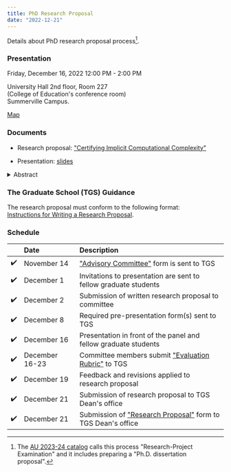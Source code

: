 ```yaml
---
title: PhD Research Proposal
date: "2022-12-21"
---
```


Details about PhD research proposal process[^1].

[^1]: The [AU 2023-24 catalog][5] calls this process "Research-Project Examination" and it includes preparing a "Ph.D. dissertation proposal".

### Presentation

Friday, December 16, 2022 12:00 PM - 2:00 PM

University Hall 2nd floor, Room 227  
(College of Education's conference room)  
Summerville Campus.

<a href="https://map.concept3d.com/?id=824#!m/268018"
target='blank'>Map</a>

### Documents

- Research proposal: <a href="../files/proposal.pdf" target="blank">"Certifying Implicit Computational Complexity"</a>

- Presentation: <a href="../files/proposal_slides.pdf" target="blank">slides</a>

<details>
  <summary>Abstract</summary>
  Complexity analysis offers developers better understanding of program's runtime behavior, but mechanical approaches to evaluate complexity properties are scarce and limited.
  This research proposal addresses this gap between computational complexity theory and its practical application.
  The main hypothesis is that techniques from Implicit Computational Complexity (ICC) provide new approaches to automatic program analysis and resolve certain limitations of the state-of-the-art complexity analysis techniques.
  This is unapparent because ICC systems have primarily been used for theoretical purposes and their practical applications are rare.
  The intent of this work is to evaluate the hypothesis along three directions.
  First to show that obtaining automatic program analysis with ICC is in fact achievable.
  Then, to demonstrate that ICC systems are viable candidates for achieving formally verified complexity analysis.
  Lastly, to confirm that ICC-based techniques find extended applications, e.g., in optimizing complexity properties during compilation.
  The formal verification aspect is particularly interesting because certifying the correctness of a complexity analysis technique has not been done before.
  Collectively these directions suggest that ICC is not just a treasure of the theorists but can move practical analyses a few steps closer to becoming a standard in modern development workflows.
</details>


### The Graduate School (TGS) Guidance

The research proposal must conform to the following format:  
[Instructions for Writing a Research Proposal][4].

### Schedule

|     | Date           | Description                                                      |
|-----|:---------------|:-----------------------------------------------------------------|
| ✔️  | November 14    | ["Advisory Committee"][1] form is sent to TGS                    |
| ✔️  | December 1     | Invitations to presentation are sent to fellow graduate students |
| ✔️  | December 2     | Submission of written research proposal to committee             |
| ✔️  | December 8     | Required pre-presentation form(s) sent to TGS                    |
| ✔️  | December 16    | Presentation in front of the panel and fellow graduate students  |
| ✔️  | December 16-23 | Committee members submit ["Evaluation Rubric"][3] to TGS         | 
| ✔️  | December 19    | Feedback and revisions applied to research proposal              |
| ✔️  | December 21    | Submission of research proposal to TGS Dean's office             |
| ✔️  | December 21    | Submission of ["Research Proposal"][2] form to TGS Dean's office |

[1]: https://www.augusta.edu/gradschool/documents/advisory-committee-phd.pdf
[2]: https://www.augusta.edu/gradschool/documents/research-proposal-form-phd.pdf
[3]: https://www.augusta.edu/gradschool/documents/2018-research-proposal-rubric.pdf
[4]: https://www.augusta.edu/gradschool/documents/writingaresearchproposal.pdf
[5]: https://catalog.augusta.edu/preview_program.php?catoid=44&poid=10480&returnto=5351c